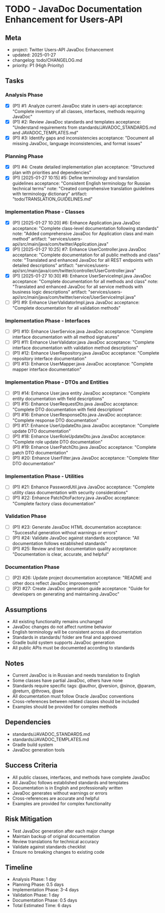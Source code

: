 # TODO - JavaDoc Documentation Enhancement for Users-API

## Meta
- project: Twitter Users-API JavaDoc Enhancement
- updated: 2025-01-27
- changelog: todo/CHANGELOG.md
- priority: P1 (High Priority)

## Tasks

### Analysis Phase
- [x] (P1) #1: Analyze current JavaDoc state in users-api
  acceptance: "Complete inventory of all classes, interfaces, methods requiring JavaDoc"
- [x] (P1) #2: Review JavaDoc standards and templates
  acceptance: "Understand requirements from standards/JAVADOC_STANDARDS.md and JAVADOC_TEMPLATES.md"
- [x] (P1) #3: Identify gaps and inconsistencies
  acceptance: "Document all missing JavaDoc, language inconsistencies, and format issues"

### Planning Phase
- [x] (P1) #4: Create detailed implementation plan
  acceptance: "Structured plan with priorities and dependencies"
- [x] (P1) [2025-01-27 10:15] #5: Define terminology and translation guidelines
  acceptance: "Consistent English terminology for Russian technical terms"
  note: "Created comprehensive translation guidelines with terminology dictionary"
  artifact: "todo/TRANSLATION_GUIDELINES.md"

### Implementation Phase - Classes
- [x] (P1) [2025-01-27 10:20] #6: Enhance Application.java JavaDoc
  acceptance: "Complete class-level documentation following standards"
  note: "Added comprehensive JavaDoc for Application class and main method"
  artifact: "services/users-api/src/main/java/com/twitter/Application.java"
- [x] (P1) [2025-01-27 10:25] #7: Enhance UserController.java JavaDoc
  acceptance: "Complete documentation for all public methods and class"
  note: "Translated and enhanced JavaDoc for all REST endpoints with detailed descriptions"
  artifact: "services/users-api/src/main/java/com/twitter/controller/UserController.java"
- [x] (P1) [2025-01-27 10:30] #8: Enhance UserServiceImpl.java JavaDoc
  acceptance: "Complete documentation for all methods and class"
  note: "Translated and enhanced JavaDoc for all service methods with business logic descriptions"
  artifact: "services/users-api/src/main/java/com/twitter/service/UserServiceImpl.java"
- [ ] (P1) #9: Enhance UserValidatorImpl.java JavaDoc
  acceptance: "Complete documentation for all validation methods"

### Implementation Phase - Interfaces
- [ ] (P1) #10: Enhance UserService.java JavaDoc
  acceptance: "Complete interface documentation with all method signatures"
- [ ] (P1) #11: Enhance UserValidator.java JavaDoc
  acceptance: "Complete interface documentation with validation method descriptions"
- [ ] (P1) #12: Enhance UserRepository.java JavaDoc
  acceptance: "Complete repository interface documentation"
- [ ] (P1) #13: Enhance UserMapper.java JavaDoc
  acceptance: "Complete mapper interface documentation"

### Implementation Phase - DTOs and Entities
- [ ] (P1) #14: Enhance User.java entity JavaDoc
  acceptance: "Complete entity documentation with field descriptions"
- [ ] (P1) #15: Enhance UserRequestDto.java JavaDoc
  acceptance: "Complete DTO documentation with field descriptions"
- [ ] (P1) #16: Enhance UserResponseDto.java JavaDoc
  acceptance: "Complete response DTO documentation"
- [ ] (P1) #17: Enhance UserUpdateDto.java JavaDoc
  acceptance: "Complete update DTO documentation"
- [ ] (P1) #18: Enhance UserRoleUpdateDto.java JavaDoc
  acceptance: "Complete role update DTO documentation"
- [ ] (P1) #19: Enhance UserPatchDto.java JavaDoc
  acceptance: "Complete patch DTO documentation"
- [ ] (P1) #20: Enhance UserFilter.java JavaDoc
  acceptance: "Complete filter DTO documentation"

### Implementation Phase - Utilities
- [ ] (P1) #21: Enhance PasswordUtil.java JavaDoc
  acceptance: "Complete utility class documentation with security considerations"
- [ ] (P1) #22: Enhance PatchDtoFactory.java JavaDoc
  acceptance: "Complete factory class documentation"

### Validation Phase
- [ ] (P1) #23: Generate JavaDoc HTML documentation
  acceptance: "Successful generation without warnings or errors"
- [ ] (P1) #24: Validate JavaDoc against standards
  acceptance: "All documentation follows established standards"
- [ ] (P1) #25: Review and test documentation quality
  acceptance: "Documentation is clear, accurate, and helpful"

### Documentation Phase
- [ ] (P2) #26: Update project documentation
  acceptance: "README and other docs reflect JavaDoc improvements"
- [ ] (P2) #27: Create JavaDoc generation guide
  acceptance: "Guide for developers on generating and maintaining JavaDoc"

## Assumptions
- All existing functionality remains unchanged
- JavaDoc changes do not affect runtime behavior
- English terminology will be consistent across all documentation
- Standards in standards/ folder are final and approved
- Gradle build system supports JavaDoc generation
- All public APIs must be documented according to standards

## Notes
- Current JavaDoc is in Russian and needs translation to English
- Some classes have partial JavaDoc, others have none
- Standards require specific tags: @author, @version, @since, @param, @return, @throws, @see
- All documentation must follow Oracle JavaDoc conventions
- Cross-references between related classes should be included
- Examples should be provided for complex methods

## Dependencies
- standards/JAVADOC_STANDARDS.md
- standards/JAVADOC_TEMPLATES.md
- Gradle build system
- JavaDoc generation tools

## Success Criteria
- All public classes, interfaces, and methods have complete JavaDoc
- All JavaDoc follows established standards and templates
- Documentation is in English and professionally written
- JavaDoc generates without warnings or errors
- Cross-references are accurate and helpful
- Examples are provided for complex functionality

## Risk Mitigation
- Test JavaDoc generation after each major change
- Maintain backup of original documentation
- Review translations for technical accuracy
- Validate against standards checklist
- Ensure no breaking changes to existing code

## Timeline
- Analysis Phase: 1 day
- Planning Phase: 0.5 days
- Implementation Phase: 3-4 days
- Validation Phase: 1 day
- Documentation Phase: 0.5 days
- Total Estimated Time: 6 days
